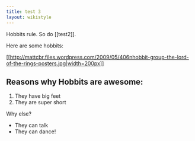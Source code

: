 ```yaml
---
title: test 3
layout: wikistyle
---
```


Hobbits rule. So do [[test2]].

Here are some hobbits:

[[http://mattcbr.files.wordpress.com/2009/05/406nhobbit-group-the-lord-of-the-rings-posters.jpg|width=200px]]

## Reasons why Hobbits are awesome:

1. They have big feet
2. They are super short

Why else?

* They can talk
* They can dance!

